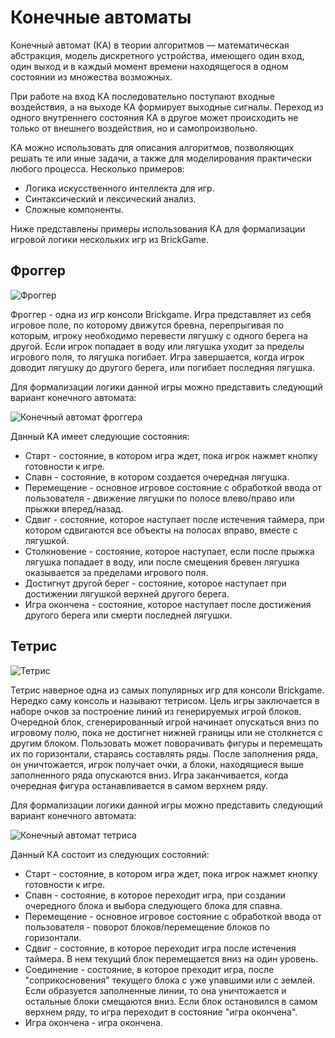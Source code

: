 # Конечные автоматы

Конечный автомат (КА) в теории алгоритмов — математическая абстракция, модель дискретного устройства, имеющего один вход, один выход и в каждый момент времени находящегося в одном состоянии из множества возможных.

При работе на вход КА последовательно поступают входные воздействия, а на выходе КА формирует выходные сигналы. Переход из одного внутреннего состояния КА в другое может происходить не только от внешнего воздействия, но и самопроизвольно.

КА можно использовать для описания алгоритмов, позволяющих решать те или иные задачи, а также для моделирования практически любого процесса. Несколько примеров:

- Логика искусственного интеллекта для игр.
- Синтаксический и лексический анализ.
- Сложные компоненты.

Ниже представлены примеры использования КА для формализации игровой логики нескольких игр из BrickGame.

## Фроггер

![Фроггер](../misc/images/frogger-game.png)

Фроггер - одна из игр консоли Brickgame. Игра представляет из себя игровое поле, по которому движутся бревна, перепрыгивая по которым, игроку необходимо перевести лягушку с одного берега на другой. Если игрок попадает в воду или лягушка уходит за пределы игрового поля, то лягушка погибает. Игра завершается, когда игрок доводит лягушку до другого берега, или погибает последняя лягушка.

Для формализации логики данной игры можно представить следующий вариант конечного автомата:

![Конечный автомат фроггера](../misc/images/frogger-fsm.jpg)

Данный КА имеет следующие состояния:

- Старт - состояние, в котором игра ждет, пока игрок нажмет кнопку готовности к игре.
- Спавн - состояние, в котором создается очередная лягушка.
- Перемещение - основное игровое состояние с обработкой ввода от пользователя - движение лягушки по полосе влево/право или прыжки вперед/назад.
- Сдвиг - состояние, которое наступает после истечения таймера, при котором сдвигаются все объекты на полосах вправо, вместе с лягушкой.
- Столкновение - состояние, которое наступает, если после прыжка лягушка попадает в воду, или после смещения бревен лягушка оказывается за пределами игрового поля.
- Достигнут другой берег - состояние, которое наступает при достижении лягушкой верхней другого берега.
- Игра окончена - состояние, которое наступает после достижения другого берега или смерти последней лягушки.

## Тетрис

![Тетрис](../misc/images/tetris-game.png)

Тетрис наверное одна из самых популярных игр для консоли Brickgame. Нередко саму консоль и называют тетрисом. Цель игры заключается в наборе очков за построение линий из генерируемых игрой блоков. Очередной блок, сгенерированный игрой начинает опускаться вниз по игровому полю, пока не достигнет нижней границы или не столкнется с другим блоком. Пользовать может поворачивать фигуры и перемещать их по горизонтали, стараясь составлять ряды. После заполнения ряда, он уничтожается, игрок получает очки, а блоки, находящиеся выше заполненного ряда опускаются вниз. Игра заканчивается, когда очередная фигура останавливается в самом верхнем ряду.

Для формализации логики данной игры можно представить следующий вариант конечного автомата:

![Конечный автомат тетриса](../misc/images/tetris-fsm.png)

Данный КА состоит из следующих состояний:

- Старт - состояние, в котором игра ждет, пока игрок нажмет кнопку готовности к игре.
- Спавн - состояние, в которое переходит игра, при создании очередного блока и выбора следующего блока для спавна.
- Перемещение - основное игровое состояние с обработкой ввода от пользователя - поворот блоков/перемещение блоков по горизонтали.
- Сдвиг - состояние, в которое переходит игра после истечения таймера. В нем текущий блок перемещается вниз на один уровень.
- Соединение - состояние, в которое преходит игра, после "соприкосновения" текущего блока с уже упавшими или с землей. Если образуется заполненные линии, то она уничтожается и остальные блоки смещаются вниз. Если блок остановился в самом верхнем ряду, то игра переходит в состояние "игра окончена".
- Игра окончена - игра окончена.
